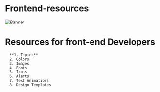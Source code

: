# Frontend-resources
![Banner](https://user-images.githubusercontent.com/78463849/171996128-2a00134a-bdb0-4876-afb7-bc3ca826d6db.jpeg)


# Resources for front-end Developers

      **1. Topics**
      2. Colors
      3. Images
      4. Fonts
      5. Icons
      6. Alerts
      7. Text Animations
      8. Design Templates




